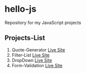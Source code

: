 # hello-js
Repository for my JavaScript projects

## Projects-List

1. Quote-Generator [Live Site](https://daily-quotes-zen2.netlify.app/)
2. Filter-List [Live Site](https://filter-world.netlify.app/)
3. DropDown [Live Site](https://dropdown-zen2.netlify.app/)
4. Form-Validation [Live Site](https://form-validate-zen2.netlify.app/)

